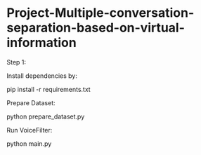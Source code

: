 # Project-Multiple-conversation-separation-based-on-virtual-information

Step 1:

Install dependencies by:

pip install -r requirements.txt

Prepare Dataset:

python prepare_dataset.py

Run VoiceFilter:

python main.py